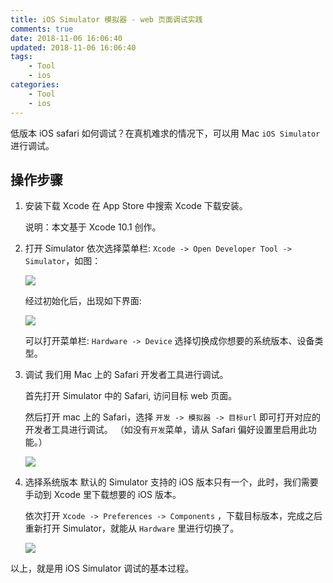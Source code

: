```yaml
---
title: iOS Simulator 模拟器 - web 页面调试实践
comments: true
date: 2018-11-06 16:06:40
updated: 2018-11-06 16:06:40
tags:
	- Tool
	- ios
categories:
	- Tool
	- ios
---
```


低版本 iOS safari 如何调试？在真机难求的情况下，可以用 Mac `iOS Simulator` 进行调试。

<!-- more -->

## 操作步骤
1. 安装下载 Xcode
	在 App Store 中搜索 Xcode 下载安装。

	说明：本文基于 Xcode 10.1 创作。

2. 打开 Simulator
	依次选择菜单栏: `Xcode -> Open Developer Tool -> Simulator`，如图：

	![](/blog/images/simulator/open.png)

	经过初始化后，出现如下界面:

	![](/blog/images/simulator/device.png)

	可以打开菜单栏: `Hardware -> Device` 选择切换成你想要的系统版本、设备类型。

3. 调试
	我们用 Mac 上的 Safari 开发者工具进行调试。

	首先打开 Simulator 中的 Safari, 访问目标 web 页面。

	然后打开 mac 上的 Safari，选择 `开发 -> 模拟器 -> 目标url` 即可打开对应的开发者工具进行调试。
	（如没有`开发`菜单，请从 Safari 偏好设置里启用此功能。）

	![](/blog/images/simulator/dev.png)

4. 选择系统版本
	默认的 Simulator 支持的 iOS 版本只有一个，此时，我们需要手动到 Xcode 里下载想要的 iOS 版本。

	依次打开 `Xcode -> Preferences -> Components` ，下载目标版本，完成之后重新打开 Simulator，就能从 `Hardware` 里进行切换了。

	![](/blog/images/simulator/components.png)

以上，就是用 iOS Simulator 调试的基本过程。
